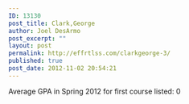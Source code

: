 ```yaml
---
ID: 13130
post_title: Clark,George
author: Joel DesArmo
post_excerpt: ""
layout: post
permalink: http://effrtlss.com/clarkgeorge-3/
published: true
post_date: 2012-11-02 20:54:21
---
```

<p>Average GPA in Spring 2012 for first course listed: 0</p>